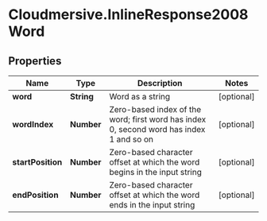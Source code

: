 # Cloudmersive.InlineResponse2008Word

## Properties
Name | Type | Description | Notes
------------ | ------------- | ------------- | -------------
**word** | **String** | Word as a string | [optional] 
**wordIndex** | **Number** | Zero-based index of the word; first word has index 0, second word has index 1 and so on | [optional] 
**startPosition** | **Number** | Zero-based character offset at which the word begins in the input string | [optional] 
**endPosition** | **Number** | Zero-based character offset at which the word ends in the input string | [optional] 


